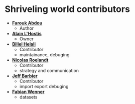 # Shriveling world contributors
* **[Farouk Abdou](https://github.com/kaktus40)**
  * Author
* **[Alain L'Hostis](https://github.com/theworldisnotflat)**
  * Owner
* **[Billel Helali](https://github.com/CodeInLight)**
  * Contributor
  * maintainance, debuging
* **[Nicolas Roelandt](https://github.com/Bakaniko)**
  * Contributor
  * strategy and communication
* **[Jeff Barbier]()**
  * Contributor
  * import export debuging
* **[Fabian Wenner]()**
  * datasets
